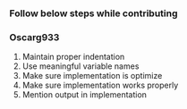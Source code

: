 ### Follow below steps while contributing
### Oscarg933
1. Maintain proper indentation
2. Use meaningful variable names
3. Make sure implementation is optimize
4. Make sure implementation works properly
5. Mention output in implementation
